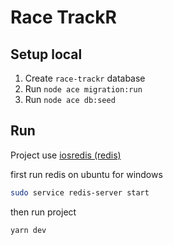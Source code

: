 # Race TrackR

## Setup local

1. Create `race-trackr` database
2. Run `node ace migration:run`
3. Run `node ace db:seed`

## Run

Project use [iosredis (redis)](https://github.com/redis/ioredis)

first run redis on ubuntu for windows

```bash
sudo service redis-server start
```

then run project

```bash
yarn dev
```
